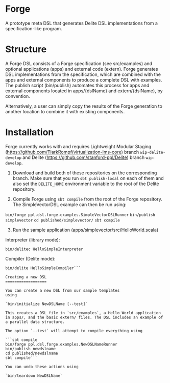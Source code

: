 Forge
=====

A prototype meta DSL that generates Delite DSL implementations from a specification-like program.

Structure
=========

A Forge DSL consists of a Forge specification (see src/examples) and optional applications (apps)
and external code (extern). Forge generates DSL implementations from the specification, which are
combined with the apps and external components to produce a complete DSL with examples. The publish
script (bin/publish) automates this process for apps and external components located in apps/{dslName}
and extern/{dslName}, by convention.

Alternatively, a user can simply copy the results of the Forge generation to another location to 
combine it with existing components.

Installation
============

Forge currently works with and requires Lightweight Modular Staging 
(https://github.com/TiarkRompf/virtualization-lms-core) branch `wip-delite-develop` and 
Delite (https://github.com/stanford-ppl/Delite) branch `wip-develop`.

1. Download and build both of these repositories on the corresponding branch. Make sure that
you run `sbt publish-local` on each of them and also set the `DELITE_HOME` environment variable
to the root of the Delite repository.


2. Compile Forge using `sbt compile` from the root of the Forge repository. The SimpleVectorDSL
example can then be run using:

`bin/forge ppl.dsl.forge.examples.SimpleVectorDSLRunner`
`bin/publish simplevector`
`cd published/simplevector/`
`sbt compile`

3. Run the sample application (apps/simplevector/src/HelloWorld.scala)

Interpreter (library mode):

`bin/delitec HelloSimpleInterpreter`


Compiler (Delite mode):

```bin/delitec HelloSimpleCompiler
bin/delite HelloSimpleCompiler```

Creating a new DSL
==================

You can create a new DSL from our sample templates
using

`bin/initialize NewDSLName [--test]`

This creates a DSL file in `src/examples`, a Hello World application in apps/, and the basic extern/ files. The DSL includes an example of a parallel data structure.

The option `--test` will attempt to compile everything using

```sbt compile
bin/forge ppl.dsl.forge.examples.NewDSLNameRunner
bin/publish newdslname
cd published/newdslname
sbt compile```

You can undo these actions using

`bin/teardown NewDSLName`
